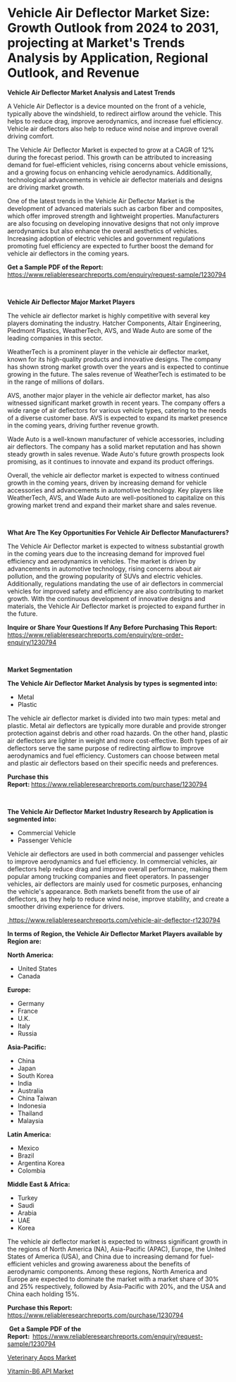 <p><h1>Vehicle Air Deflector Market Size: Growth Outlook from 2024 to 2031, projecting at Market's Trends Analysis by Application, Regional Outlook, and Revenue</h1></p><p><strong>Vehicle Air Deflector Market Analysis and Latest Trends</strong></p>
<p><p>A Vehicle Air Deflector is a device mounted on the front of a vehicle, typically above the windshield, to redirect airflow around the vehicle. This helps to reduce drag, improve aerodynamics, and increase fuel efficiency. Vehicle air deflectors also help to reduce wind noise and improve overall driving comfort.</p><p>The Vehicle Air Deflector Market is expected to grow at a CAGR of 12% during the forecast period. This growth can be attributed to increasing demand for fuel-efficient vehicles, rising concerns about vehicle emissions, and a growing focus on enhancing vehicle aerodynamics. Additionally, technological advancements in vehicle air deflector materials and designs are driving market growth.</p><p>One of the latest trends in the Vehicle Air Deflector Market is the development of advanced materials such as carbon fiber and composites, which offer improved strength and lightweight properties. Manufacturers are also focusing on developing innovative designs that not only improve aerodynamics but also enhance the overall aesthetics of vehicles. Increasing adoption of electric vehicles and government regulations promoting fuel efficiency are expected to further boost the demand for vehicle air deflectors in the coming years.</p></p>
<p><strong>Get a Sample PDF of the Report:&nbsp;</strong> <a href="https://www.reliableresearchreports.com/enquiry/request-sample/1230794">https://www.reliableresearchreports.com/enquiry/request-sample/1230794</a></p>
<p>&nbsp;</p>
<p><strong>Vehicle Air Deflector Major Market Players</strong></p>
<p><p>The vehicle air deflector market is highly competitive with several key players dominating the industry. Hatcher Components, Altair Engineering, Piedmont Plastics, WeatherTech, AVS, and Wade Auto are some of the leading companies in this sector.</p><p>WeatherTech is a prominent player in the vehicle air deflector market, known for its high-quality products and innovative designs. The company has shown strong market growth over the years and is expected to continue growing in the future. The sales revenue of WeatherTech is estimated to be in the range of millions of dollars.</p><p>AVS, another major player in the vehicle air deflector market, has also witnessed significant market growth in recent years. The company offers a wide range of air deflectors for various vehicle types, catering to the needs of a diverse customer base. AVS is expected to expand its market presence in the coming years, driving further revenue growth.</p><p>Wade Auto is a well-known manufacturer of vehicle accessories, including air deflectors. The company has a solid market reputation and has shown steady growth in sales revenue. Wade Auto's future growth prospects look promising, as it continues to innovate and expand its product offerings.</p><p>Overall, the vehicle air deflector market is expected to witness continued growth in the coming years, driven by increasing demand for vehicle accessories and advancements in automotive technology. Key players like WeatherTech, AVS, and Wade Auto are well-positioned to capitalize on this growing market trend and expand their market share and sales revenue.</p></p>
<p>&nbsp;</p>
<p><strong>What Are The Key Opportunities For Vehicle Air Deflector Manufacturers?</strong></p>
<p><p>The Vehicle Air Deflector market is expected to witness substantial growth in the coming years due to the increasing demand for improved fuel efficiency and aerodynamics in vehicles. The market is driven by advancements in automotive technology, rising concerns about air pollution, and the growing popularity of SUVs and electric vehicles. Additionally, regulations mandating the use of air deflectors in commercial vehicles for improved safety and efficiency are also contributing to market growth. With the continuous development of innovative designs and materials, the Vehicle Air Deflector market is projected to expand further in the future.</p></p>
<p><strong>Inquire or Share Your Questions If Any Before Purchasing This Report:</strong> <a href="https://www.reliableresearchreports.com/enquiry/pre-order-enquiry/1230794">https://www.reliableresearchreports.com/enquiry/pre-order-enquiry/1230794</a></p>
<p>&nbsp;</p>
<p><strong>Market Segmentation</strong></p>
<p><strong>The Vehicle Air Deflector Market Analysis by types is segmented into:</strong></p>
<p><ul><li>Metal</li><li>Plastic</li></ul></p>
<p><p>The vehicle air deflector market is divided into two main types: metal and plastic. Metal air deflectors are typically more durable and provide stronger protection against debris and other road hazards. On the other hand, plastic air deflectors are lighter in weight and more cost-effective. Both types of air deflectors serve the same purpose of redirecting airflow to improve aerodynamics and fuel efficiency. Customers can choose between metal and plastic air deflectors based on their specific needs and preferences.</p></p>
<p><strong>Purchase this Report:&nbsp;</strong><a href="https://www.reliableresearchreports.com/purchase/1230794">https://www.reliableresearchreports.com/purchase/1230794</a></p>
<p>&nbsp;</p>
<p><strong>The Vehicle Air Deflector Market Industry Research by Application is segmented into:</strong></p>
<p><ul><li>Commercial Vehicle</li><li>Passenger Vehicle</li></ul></p>
<p><p>Vehicle air deflectors are used in both commercial and passenger vehicles to improve aerodynamics and fuel efficiency. In commercial vehicles, air deflectors help reduce drag and improve overall performance, making them popular among trucking companies and fleet operators. In passenger vehicles, air deflectors are mainly used for cosmetic purposes, enhancing the vehicle's appearance. Both markets benefit from the use of air deflectors, as they help to reduce wind noise, improve stability, and create a smoother driving experience for drivers.</p></p>
<p><a href="https://www.reliableresearchreports.com/vehicle-air-deflector-r1230794">&nbsp;https://www.reliableresearchreports.com/vehicle-air-deflector-r1230794</a></p>
<p><strong>In terms of Region, the Vehicle Air Deflector Market Players available by Region are:</strong></p>
<p>
    <p> <strong> North America: </strong>
        <ul>
            <li>United States</li>
            <li>Canada</li>
        </ul>
        </p> 
    <p> <strong> Europe: </strong>
        <ul>
            <li>Germany</li>
            <li>France</li>
            <li>U.K.</li>
            <li>Italy</li>
            <li>Russia</li>
        </ul>
        </p> 
    <p> <strong> Asia-Pacific: </strong>
        <ul>
            <li>China</li>
            <li>Japan</li>
            <li>South Korea</li>
            <li>India</li>
            <li>Australia</li>
            <li>China Taiwan</li>
            <li>Indonesia</li>
            <li>Thailand</li>
            <li>Malaysia</li>
        </ul>
        </p> 
    <p> <strong> Latin America: </strong>
        <ul>
            <li>Mexico</li>
            <li>Brazil</li>
            <li>Argentina Korea</li>
            <li>Colombia</li>
        </ul>
        </p> 
    <p> <strong> Middle East & Africa: </strong>
        <ul>
            <li>Turkey</li>
            <li>Saudi</li>
            <li>Arabia</li>
            <li>UAE</li>
            <li>Korea</li>
        </ul>
    </p>
    </p>
<p><p>The vehicle air deflector market is expected to witness significant growth in the regions of North America (NA), Asia-Pacific (APAC), Europe, the United States of America (USA), and China due to increasing demand for fuel-efficient vehicles and growing awareness about the benefits of aerodynamic components. Among these regions, North America and Europe are expected to dominate the market with a market share of 30% and 25% respectively, followed by Asia-Pacific with 20%, and the USA and China each holding 15%.</p></p>
<p><strong>Purchase this Report: </strong><a href="https://www.reliableresearchreports.com/purchase/1230794">https://www.reliableresearchreports.com/purchase/1230794</a></p>
<p>&nbsp;<strong>Get a Sample PDF of the Report:&nbsp;&nbsp;</strong><a href="https://www.reliableresearchreports.com/enquiry/request-sample/1230794">https://www.reliableresearchreports.com/enquiry/request-sample/1230794</a></p>
<p><strong></strong></p>
<p><p><a href="https://github.com/emnqcawl19/Market-Research-Report-List-1/blob/main/veterinary-apps-market.md">Veterinary Apps Market</a></p><p><a href="https://github.com/kulaberyasin52/Market-Research-Report-List-1/blob/main/vitamin-b6-api-market.md">Vitamin-B6 API Market</a></p></p>